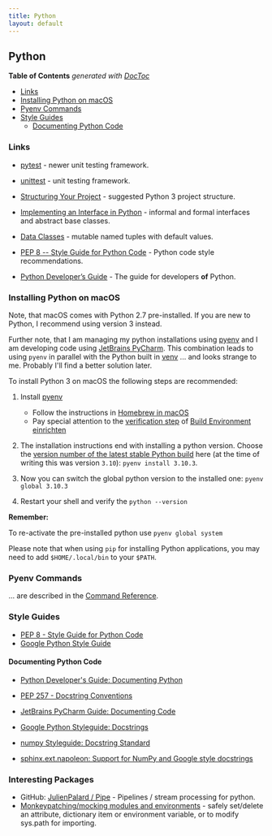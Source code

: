 ```yaml
---
title: Python
layout: default
---
```

## Python

<!-- doctoc --maxlevel 4 $HOME/source/wonderbird/wonderbird.github.io/_pages/software-crafting/programming-languages/python.md -->
<!-- START doctoc generated TOC please keep comment here to allow auto update -->
<!-- DON'T EDIT THIS SECTION, INSTEAD RE-RUN doctoc TO UPDATE -->
**Table of Contents**  *generated with [DocToc](https://github.com/thlorenz/doctoc)*

- [Links](#links)
- [Installing Python on macOS](#installing-python-on-macos)
- [Pyenv Commands](#pyenv-commands)
- [Style Guides](#style-guides)
  - [Documenting Python Code](#documenting-python-code)

<!-- END doctoc generated TOC please keep comment here to allow auto update -->

### Links

- [pytest](https://docs.pytest.org/) - newer unit testing framework.

- [unittest](https://docs.python.org/3/library/unittest.html) - unit testing framework.

- [Structuring Your Project](https://docs.python-guide.org/writing/structure/) - suggested Python 3 project structure.

- [Implementing an Interface in Python](https://realpython.com/python-interface/) - informal and formal interfaces and abstract base classes.

- [Data Classes](https://docs.python.org/3/library/dataclasses.html) - mutable named tuples with default values.

- [PEP 8 -- Style Guide for Python Code](https://www.python.org/dev/peps/pep-0008/) - Python code style recommendations.

- [Python Developer’s Guide](https://devguide.python.org/) - The guide for developers **of** Python.

### Installing Python on macOS

Note, that macOS comes with Python 2.7 pre-installed. If you are new to Python, I recommend using version 3 instead.

Further note, that I am managing my python installations using [pyenv](https://github.com/pyenv/pyenv) and I am
developing code using [JetBrains PyCharm](https://www.jetbrains.com/de-de/pycharm/). This combination leads to
using `pyenv` in parallel with the Python built in [venv](https://docs.python.org/3/library/venv.html) ...
and looks strange to me. Probably I'll find a better solution later.

To install Python 3 on macOS the following steps are recommended:

1. Install [pyenv](https://github.com/pyenv/pyenv#installation)
   - Follow the instructions in [Homebrew in macOS](https://github.com/pyenv/pyenv#homebrew-in-macos)
   - Pay special attention to the [verification step](https://github.com/pyenv/pyenv/wiki#how-to-verify-that-i-have-set-up-pyenv-correctly) of [Build Environment einrichten](https://github.com/pyenv/pyenv/wiki#suggested-build-environment)

1. The installation instructions end with installing a python version. Choose the [version number of the latest stable Python build](https://www.python.org/downloads/) here (at the time of writing this was version `3.10`): `pyenv install 3.10.3`.

1. Now you can switch the global python version to the installed one: `pyenv global 3.10.3`

1. Restart your shell and verify the `python --version`

**Remember:**

To re-activate the pre-installed python use `pyenv global system`

Please note that when using `pip` for installing Python applications, you may need to add `$HOME/.local/bin` to your `$PATH`.

### Pyenv Commands

... are described in the [Command Reference](https://github.com/pyenv/pyenv/blob/master/COMMANDS.md).

### Style Guides

- [PEP 8 - Style Guide for Python Code](https://peps.python.org/pep-0008/)
- [Google Python Style Guide](https://google.github.io/styleguide/pyguide.html)

#### Documenting Python Code

- [Python Developer's Guide: Documenting Python](https://devguide.python.org/documenting/)
- [PEP 257 - Docstring Conventions](https://peps.python.org/pep-0257/)

- [JetBrains PyCharm Guide: Documenting Code](https://www.jetbrains.com/pycharm/guide/tutorials/sphinx_sites/documentation/)
- [Google Python Styleguide: Docstrings](https://google.github.io/styleguide/pyguide.html#s3.8-comments-and-docstrings)
- [numpy Styleguide: Docstring Standard](https://numpydoc.readthedocs.io/en/latest/format.html#docstring-standard)
- [sphinx.ext.napoleon: Support for NumPy and Google style docstrings](https://www.sphinx-doc.org/en/master/usage/extensions/napoleon.html)

### Interesting Packages

- GitHub: [JulienPalard / Pipe](https://github.com/JulienPalard/Pipe) - Pipelines / stream processing for python.
- [Monkeypatching/mocking modules and environments](https://docs.pytest.org/en/6.2.x/monkeypatch.html) - safely set/delete an attribute, dictionary item or environment variable, or to modify sys.path for importing.
